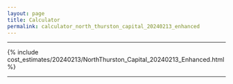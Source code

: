 ```yaml
---
layout: page
title: Calculator
permalink: calculator_north_thurston_capital_20240213_enhanced
---
```


___

{% include cost_estimates/20240213/NorthThurston_Capital_20240213_Enhanced.html %}

___

